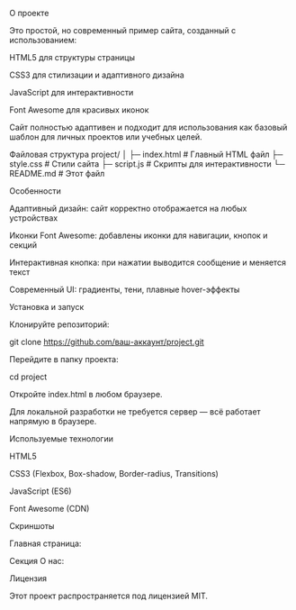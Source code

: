 О проекте

Это простой, но современный пример сайта, созданный с использованием:

HTML5 для структуры страницы

CSS3 для стилизации и адаптивного дизайна

JavaScript для интерактивности

Font Awesome для красивых иконок

Сайт полностью адаптивен и подходит для использования как базовый шаблон для личных проектов или учебных целей.

Файловая структура
project/
│
├─ index.html         # Главный HTML файл
├─ style.css          # Стили сайта
├─ script.js          # Скрипты для интерактивности
└─ README.md          # Этот файл

Особенности

Адаптивный дизайн: сайт корректно отображается на любых устройствах

Иконки Font Awesome: добавлены иконки для навигации, кнопок и секций

Интерактивная кнопка: при нажатии выводится сообщение и меняется текст

Современный UI: градиенты, тени, плавные hover-эффекты

Установка и запуск

Клонируйте репозиторий:

git clone https://github.com/ваш-аккаунт/project.git


Перейдите в папку проекта:

cd project


Откройте index.html в любом браузере.

Для локальной разработки не требуется сервер — всё работает напрямую в браузере.

Используемые технологии

HTML5

CSS3 (Flexbox, Box-shadow, Border-radius, Transitions)

JavaScript (ES6)

Font Awesome (CDN)

Скриншоты

Главная страница:


Секция О нас:


Лицензия

Этот проект распространяется под лицензией MIT.